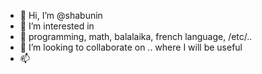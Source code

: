 - 👋 Hi, I’m @shabunin
- 👀 I’m interested in 
- 🌱 programming, math, balalaika, french language, /etc/..
- 💞️ I’m looking to collaborate on .. where I will be useful
- 📫



<!---
shabunin/shabunin is a ✨ special ✨ repository because its `README.md` (this file) appears on your GitHub profile.
You can click the Preview link to take a look at your changes.
--->
